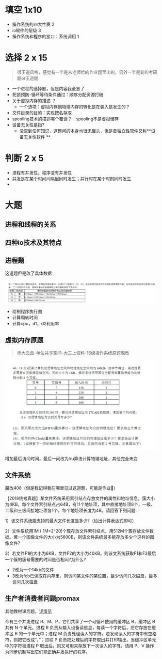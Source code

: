 # 填空 1x10
- 操作系统的四大性质 2
- io软件的层级 3
- 操作系统和程序的接口：系统调用 1

# 选择 2 x 15

>很王道风格，感觉有一半是从老师给的作业题里出的，另外一半是新的考研题or王道题

- 一个进程的选择题，但是内容我全忘了
- 死锁预防-循环等待条件通过：顺序分配资源打破
- 关于虚拟内存的描述 ？
    - 一个选项：虚拟内存到物理内存的转化是在装入是发生的？
- 文件目录的目的：实现按名存取
- spooling技术的描述哪个错误？：spooling不是虚拟储存
- 设备无关性是指?
    - 没查到任何知识，这题问的本身也很无厘头，但是备独立性软件又称**设备无关性软件 **
    

# 判断 2 x 5

- 进程有并发性，程序没有并发性
- 并发是在某个时间间隔里同时发生；并行时在某个时刻同时发生
- 

# 大题

## 进程和线程的关系

## 四种io技术及其特点

## 进程题

这道题但是改了具体数据

![Alt text](image.png)

- 绘制程序执行图
- 计算周转时间
- 计算cpu，d1，d2利用率

## 虚拟内存原题

>师大云盘-单位共享空间-大三上资料-16级操作系统原题魔改

![Alt text](image-1.png)

增加最后访问时间，最后一问改为lru算法计算物理地址，其他完全未变

## 文件系统

魔改408（但是我记得我在哪里见过这道题，可能是作业🤔）

【2018统考真题】某文件系统采用索引结点存放文件的属性和地址信息，簇大小为4KB。每个文件索引结点占64B，有11个地址项，其中直接地址项8个，一级、二级和三级间接地址项各1个，每个地址项长度为4B。请回答下列问题:

1）该文件系统能支持的最大文件长度是多少?（给出计算表达式即可）

2）文件系统用1M ( 1M=2^20)个簇存放文件索引结点，用512M个簇存放文件数据。若一个图像文件的大小为5600B，则该文件系统最多能存放多少个这样的图像文件?

3）若文件F1的大小为6KB，文件F2的大小为40KB，则该文系统获取F1和F2最后一个簇的簇号需要的时间是否相同?为什么?

- 2改为一个14kb的文件
- 3改为fcb已读取在内存里，则访问某文件的某位置，最少访问几次磁盘，最多访问几次磁盘


## 生产者消费者问题promax

其他教材课后题，[详情见](https://blog.csdn.net/qq_35353673/article/details/115823988)

今有三个并发进程 R、M、P，它们共享了一个可循环使用的缓冲区 B，缓冲区 B 共有 N 个单元。进程 R 负责从输入设备读信息，每读一个字符后，把它存放在缓冲区 B 的一个单元中；进程 M 负责处理读入的字符，若发现读入的字符中有空格符，则把它改成“，”；进程 P 负责把处理后的字符取出并打印输出。当缓冲区单元中的字符被进程 P 取出后，则又可用来存放下一次读入的字符。请用 P、V 操作为同步机制写出它们能正确并发执行的程序。
